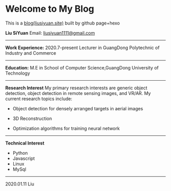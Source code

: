 # Welcome to My Blog

This is a <u>blog[(liusiyuan.site)](https://liusiyuan.site/)</u> built by github page+hexo 

**Liu SiYuan**
Email: liusiyuan1111@gmail.com

------



**Work Experience:**
2020.7-present         Lecturer in GuangDong Polytechnic of Industry and Commerce

------



**Education:** 
M.E in School of Computer Science,GuangDong University of Technology

------



**Research Interest**
My primary research interests are generic object detection, object detection in remote sensing images, and VR/AR. My current research topics include:

- Object detection for densely arranged targets in aerial images

- 3D Reconstruction

- Optimization algorithms for training neural network

------



**Technical Interest**
- Python
- Javascript
- Linux
- MySql

------

2020.01.11
Liu